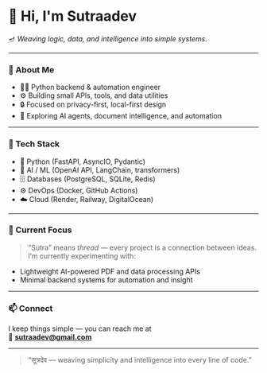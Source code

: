# 👋 Hi, I'm Sutraadev

🪔 *Weaving logic, data, and intelligence into simple systems.*

---

### 🧠 About Me
- 🧑‍💻 Python backend & automation engineer  
- ⚙️ Building small APIs, tools, and data utilities  
- 🔒 Focused on privacy-first, local-first design  
- 🧩 Exploring AI agents, document intelligence, and automation  

---

### 🧰 Tech Stack
- 🐍 Python (FastAPI, AsyncIO, Pydantic)
- 🧠 AI / ML (OpenAI API, LangChain, transformers)
- 🗄️ Databases (PostgreSQL, SQLite, Redis)
- ⚙️ DevOps (Docker, GitHub Actions)
- ☁️ Cloud (Render, Railway, DigitalOcean)

---

### 🌱 Current Focus
> “Sutra” means *thread* — every project is a connection between ideas.  
> I’m currently experimenting with:
- Lightweight AI-powered PDF and data processing APIs  
- Minimal backend systems for automation and insight  

---

### 📫 Connect
I keep things simple — you can reach me at  
📧 **sutraadev@gmail.com**

---

> “सूत्रदेव — weaving simplicity and intelligence into every line of code.”
